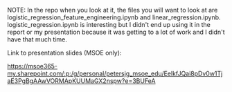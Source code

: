 NOTE: In the repo when you look at it, the files you will want to look at are logistic_regression_feature_engineering.ipynb and linear_regression.ipynb. logistic_regression.ipynb is interesting but I didn't end up using it in the report or my presentation because it was getting to a lot of work and I didn't have that much time.

Link to presentation slides (MSOE only):

https://msoe365-my.sharepoint.com/:p:/g/personal/petersjg_msoe_edu/EelkfJQai8pDv0w1TjaE3PgBgAAwVORMApKUUMaGX2nspw?e=3BUFeA

